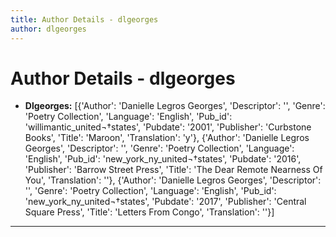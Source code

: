 ```yaml
---
title: Author Details - dlgeorges
author: dlgeorges
---
```


# Author Details - dlgeorges

<ul>
    <li><strong>Dlgeorges:</strong> [{'Author': 'Danielle Legros Georges', 'Descriptor': '', 'Genre': 'Poetry Collection', 'Language': 'English', 'Pub_id': 'willimantic_united¬†states', 'Pubdate': '2001', 'Publisher': 'Curbstone Books', 'Title': 'Maroon', 'Translation': 'y'}, {'Author': 'Danielle Legros Georges', 'Descriptor': '', 'Genre': 'Poetry Collection', 'Language': 'English', 'Pub_id': 'new_york_ny_united¬†states', 'Pubdate': '2016', 'Publisher': 'Barrow Street Press', 'Title': 'The Dear Remote Nearness Of You', 'Translation': ''}, {'Author': 'Danielle Legros Georges', 'Descriptor': '', 'Genre': 'Poetry Collection', 'Language': 'English', 'Pub_id': 'new_york_ny_united¬†states', 'Pubdate': '2017', 'Publisher': 'Central Square Press', 'Title': 'Letters From Congo', 'Translation': ''}]</li>
</ul>
<hr>